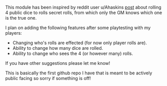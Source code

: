 This module has been inspired by reddit user u/Ahaskins [post](https://www.reddit.com/r/Pathfinder2e/comments/1230ox7/house_rule_alternative_to_secret_rolls_the/) about rolling 4 public dice to rolls secret rolls, from which only the GM knows which one is the true one.

I plan on adding the following features after some playtesting with my players:
- Changing who's rolls are effected (for now only player rolls are).
- Ability to change how many dice are rolled.
- Ability to change who sees the 4 (or however many) rolls.

If you have other suggestions please let me know!

This is basically the first github repo I have that is meant to be actively public facing so sorry if something is off!
